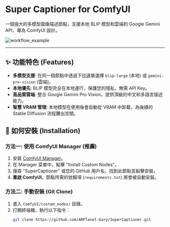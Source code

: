 # Super Captioner for ComfyUI

一個強大的多模型圖像描述節點，支援本地 BLIP 模型和雲端的 Google Gemini API，專為 ComfyUI 設計。

![workflow_example](https://i.imgur.com/your-image-url.jpg) <!-- 強烈建議您截一張工作流圖片並上傳到圖床（如 imgur.com），然後替換此 URL -->

---

## ✨ 功能特色 (Features)

- **多模型支援**: 在同一個節點中透過下拉選單選擇 `blip-large` (本地) 或 `gemini-pro-vision` (雲端)。
- **本地優先**: BLIP 模型完全在本地運行，保護您的隱私，無需 API Key。
- **高品質雲端**: 整合 Google Gemini Pro Vision，提供頂級的中文和多語言描述能力。
- **智慧 VRAM 管理**: 本地模型在使用後會自動從 VRAM 中卸載，為後續的 Stable Diffusion 流程騰出空間。

## 🔧 如何安裝 (Installation)

### 方法一: 使用 ComfyUI Manager (推薦)
1. 安裝 [ComfyUI Manager](https://github.com/ltdrdata/ComfyUI-Manager)。
2. 在 Manager 菜單中，點擊 "Install Custom Nodes"。
3. 搜尋 "SuperCaptioner" 或您的 GitHub 用戶名，找到此節點並點擊安裝。
4. **重啟 ComfyUI**。節點所需的依賴項 (`requirements.txt`) 將會被自動安裝。

### 方法二: 手動安裝 (Git Clone)
1. 進入 `ComfyUI/custom_nodes/` 目錄。
2. 打開終端機，執行以下指令：
   ```bash
   git clone https://github.com/ARPlanet-Gary/SuperCaptioner.git
